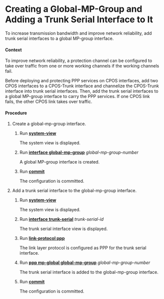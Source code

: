 Creating a Global-MP-Group and Adding a Trunk Serial Interface to It
====================================================================

To increase transmission bandwidth and improve network reliability, add trunk serial interfaces to a global MP-group interface.

#### Context

To improve network reliability, a protection channel can be configured to take over traffic from one or more working channels if the working channels fail.

Before deploying and protecting PPP services on CPOS interfaces, add two CPOS interfaces to a CPOS-Trunk interface and channelize the CPOS-Trunk interface into trunk serial interfaces. Then, add the trunk serial interfaces to a global MP-group interface to carry the PPP services. If one CPOS link fails, the other CPOS link takes over traffic.


#### Procedure

1. Create a global-mp-group interface.
   1. Run [**system-view**](cmdqueryname=system-view)
      
      
      
      The system view is displayed.
   2. Run [**interface global-mp-group**](cmdqueryname=interface+global-mp-group) *global-mp-group-number*
      
      
      
      A global MP-group interface is created.
   3. Run [**commit**](cmdqueryname=commit)
      
      
      
      The configuration is committed.
2. Add a trunk serial interface to the global-mp-group interface.
   
   
   1. Run [**system-view**](cmdqueryname=system-view)
      
      The system view is displayed.
   2. Run [**interface trunk-serial**](cmdqueryname=interface+trunk-serial) *trunk-serial-id*
      
      The trunk serial interface view is displayed.
   3. Run [**link-protocol ppp**](cmdqueryname=link-protocol+ppp)
      
      The link layer protocol is configured as PPP for the trunk serial interface.
   4. Run [**ppp mp-global global-mp-group**](cmdqueryname=ppp+mp-global+global-mp-group) *global-mp-group-number*
      
      The trunk serial interface is added to the global-mp-group interface.
   5. Run [**commit**](cmdqueryname=commit)
      
      The configuration is committed.